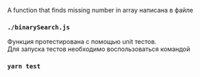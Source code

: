 A function that finds missing number in array написана в файле 
### `./binarySearch.js`

Функция протестирована с помощью unit тестов.\
Для запуска тестов необходимо воспользоваться командой 
### `yarn test`
